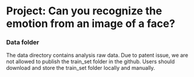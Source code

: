 # Project: Can you recognize the emotion from an image of a face?

### Data folder

The data directory contains analysis raw data. Due to patent issue, we are not allowed to publish the train_set folder in the github. Users should download and store the train_set folder locally and manually.